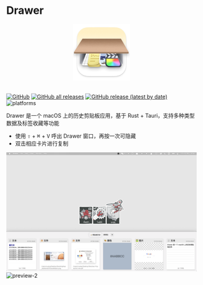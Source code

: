 # Drawer

<div align=center><img width="150" height="150" src="./build/icons/icon_512x512.png"/></div>
<br/>

[![GitHub](https://img.shields.io/github/license/xxxuuu/Drawer?style=flat-square)](https://github.com/xxxuuu/Drawer/blob/master/LICENSE)
[![GitHub all releases](https://img.shields.io/github/downloads/xxxuuu/Drawer/total?style=flat-square)](https://github.com/xxxuuu/Drawer/releases)
[![GitHub release (latest by date)](https://img.shields.io/github/v/release/xxxuuu/Drawer?style=flat-square)](https://github.com/xxxuuu/Drawer/releases)
![platforms](https://img.shields.io/badge/platforms-macOS-blue?style=flat-square)

Drawer 是一个 macOS 上的历史剪贴板应用，基于 Rust + Tauri，支持多种类型数据及标签收藏等功能

- 使用 <kbd>⇧</kbd> + <kbd>⌘</kbd> + <kbd>V</kbd> 呼出 Drawer 窗口，再按一次可隐藏
- 双击相应卡片进行复制

![preview-1](./img/img-1.png)
![preview-2](./img/img-2.png)
